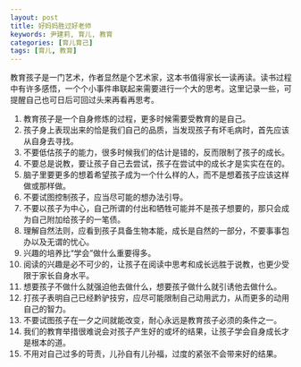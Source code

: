 ```yaml
---
layout: post
title: 好妈妈胜过好老师
keywords: 尹建莉, 育儿, 教育
categories: [育儿育己]
tags: [育儿, 教育]
---
```

教育孩子是一门艺术，作者显然是个艺术家，这本书值得家长一读再读。读书过程中有许多感悟，一个个小事件串联起来需要进行一个大的思考。这里记录一些，可提醒自己也可日后可回过头来再看再思考。

1.	教育孩子是一个自身修炼的过程，更多时候需要受教育的是自己。
2.	孩子身上表现出来的恰是我们自己的品质，当发现孩子有坏毛病时，首先应该从自身去寻找。
3.	不要低估孩子的能力，很多时候我们的估计是错的，反而限制了孩子的成长。
4.	不要总是说教，要让孩子自己去尝试，孩子在尝试中的成长才是实实在在的。
5.	脑子里要更多的想着希望孩子成为一个什么样的人，而不是想着孩子应该这样做或那样做。
6.	不要试图控制孩子，应当尽可能的想办法引导。
7.	不要以孩子为中心，自己所谓的付出和牺牲可能并不是孩子想要的，那只会成为自己附加给孩子的一笔债。
8.	理解自然法则，应看到孩子具备生物本能，成长是自然的一部分，不要事事包办以及无谓的忧心。
9.	兴趣的培养比“学会”做什么重要得多。
10.	阅读的兴趣是必不可少的，让孩子在阅读中思考和成长远胜于说教，也更少受限于家长自身水平。
11.	想要孩子不做什么就强迫他去做什么，想要孩子做什么就引诱他去做什么。
12.	打孩子表明自己已经黔驴技穷，应尽可能限制自己动用武力，从而更多的动用自己的智力。
13.	不要试图孩子在一夕之间就能改变，耐心永远是教育孩子必须的条件之一。
14.	我们的教育举措很难说会对孩子产生好的或坏的结果，让孩子学会自身成长才是根本的道。
15.	不用对自己过多的苛责，儿孙自有儿孙福，过度的紧张不会带来好的结果。 